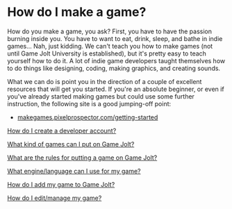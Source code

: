 # How do I make a game?

How do you make a game, you ask? First, you have to have the passion burning inside you. You have to want to eat, drink, sleep, and bathe in indie games... Nah, just kidding. We can't teach you how to make games (not until Game Jolt University is established), but it's pretty easy to teach yourself how to do it. A lot of indie game developers taught themselves how to do things like designing, coding, making graphics, and creating sounds.

What we can do is point you in the direction of a couple of excellent resources that will get you started. If you're an absolute beginner, or even if you've already started making games but could use some further instruction, the following site is a good jumping-off point:

- [makegames.pixelprospector.com/getting-started](http://makegames.pixelprospector.com/getting-started) 
 
[How do I create a developer account?](/dev-account/index.md)

[What kind of games can I put on Game Jolt?](/what-games/index.md)

[What are the rules for putting a game on Game Jolt?](/game-rules/index.md)

[What engine/language can I use for my game?](/game-engine/index.md)

[How do I add my game to Game Jolt?](/add-game/index.md)

[How do I edit/manage my game?](/manage-game/index.md)
